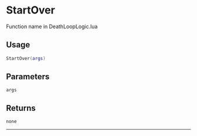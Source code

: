 # StartOver
Function name in DeathLoopLogic.lua
## Usage
```lua
StartOver(args)
```
## Parameters
`args`
## Returns
`none`

---